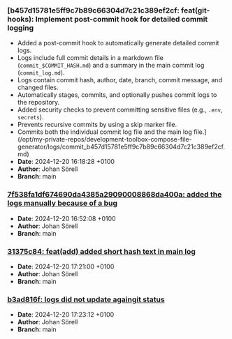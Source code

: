 ### [b457d15781e5ff9c7b89c66304d7c21c389ef2cf: feat(git-hooks): Implement post-commit hook for detailed commit logging

- Added a post-commit hook to automatically generate detailed commit logs.
- Logs include full commit details in a markdown file (`commit_$COMMIT_HASH.md`) and a summary in the main commit log (`commit_log.md`).
- Logs contain commit hash, author, date, branch, commit message, and changed files.
- Automatically stages, commits, and optionally pushes commit logs to the repository.
- Added security checks to prevent committing sensitive files (e.g., `.env`, `secrets`).
- Prevents recursive commits by using a skip marker file.
- Commits both the individual commit log file and the main log file.](/opt/my-private-repos/development-toolbox-compose-file-generator/logs/commit_b457d15781e5ff9c7b89c66304d7c21c389ef2cf.md)
- **Date**: 2024-12-20 16:18:28 +0100
- **Author**: Johan Sörell
- **Branch**: main

### [7f538fa1df674690da4385a29090008868da400a: added the logs manually because of a bug](/opt/my-private-repos/development-toolbox-compose-file-generator/logs/commit_7f538fa1df674690da4385a29090008868da400a.md)
- **Date**: 2024-12-20 16:52:08 +0100
- **Author**: Johan Sörell
- **Branch**: main

### [31375c84: feat(add) added short hash text in main log](/opt/my-private-repos/development-toolbox-compose-file-generator/logs/commit_31375c8412082a516e4266a9b27ade0f4435e614.md)
- **Date**: 2024-12-20 17:21:00 +0100
- **Author**: Johan Sörell
- **Branch**: main

### [b3ad816f: logs did not update againgit status](/opt/my-private-repos/development-toolbox-compose-file-generator/logs/commit_b3ad816fcebd35b9b73e744ac7ebf26acf24ce38.md)
- **Date**: 2024-12-20 17:23:12 +0100
- **Author**: Johan Sörell
- **Branch**: main

